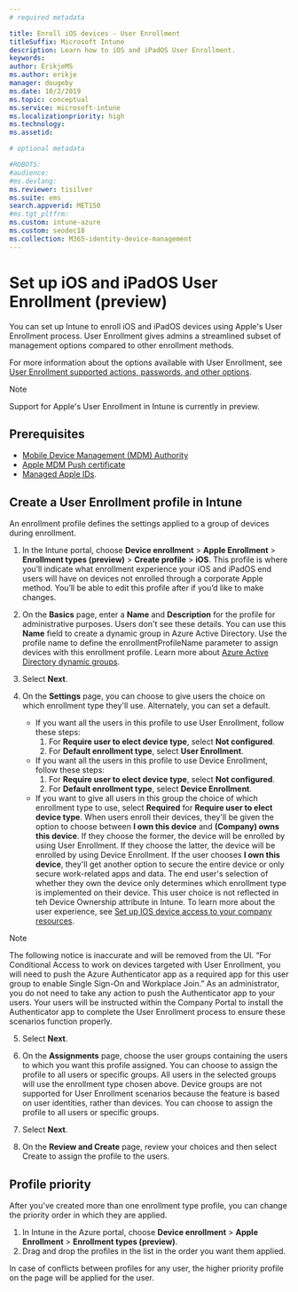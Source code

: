 ```yaml
---
# required metadata

title: Enroll iOS devices - User Enrollment
titleSuffix: Microsoft Intune
description: Learn how to iOS and iPadOS User Enrollment.
keywords:
author: ErikjeMS
ms.author: erikje
manager: dougeby
ms.date: 10/2/2019
ms.topic: conceptual
ms.service: microsoft-intune
ms.localizationpriority: high
ms.technology:
ms.assetid: 

# optional metadata

#ROBOTS:
#audience:
#ms.devlang:
ms.reviewer: tisilver
ms.suite: ems
search.appverid: MET150
#ms.tgt_pltfrm:
ms.custom: intune-azure
ms.custom: seodec18
ms.collection: M365-identity-device-management
---
```


# Set up iOS and iPadOS User Enrollment (preview)

You can set up Intune to enroll iOS and iPadOS devices using Apple's User Enrollment process. User Enrollment gives admins a streamlined subset of management options compared to other enrollment methods.

For more information about the options available with User Enrollment, see [User Enrollment supported actions, passwords, and other options](ios-user-enrollment-supported-actions.md).

> [!NOTE]
> Support for Apple's User Enrollment in Intune is currently in preview.

## Prerequisites
- [Mobile Device Management (MDM) Authority](../fundamentals/mdm-authority-set.md)
- [Apple MDM Push certificate](apple-mdm-push-certificate-get.md)
- [Managed Apple IDs](https://support.apple.com/guide/apple-business-manager/mdm1c9622977/web).

## Create a User Enrollment profile in Intune

An enrollment profile defines the settings applied to a group of devices during enrollment. 

1. In the Intune portal, choose **Device enrollment** > **Apple Enrollment** > **Enrollment types (preview)** > **Create profile** > **iOS**. This profile is where you’ll indicate what enrollment experience your iOS and iPadOS end users will have on devices not enrolled through a corporate Apple method. You’ll be able to edit this profile after if you’d like to make changes.

2. On the **Basics** page, enter a **Name** and **Description** for the profile for administrative purposes. Users don't see these details. You can use this **Name** field to create a dynamic group in Azure Active Directory. Use the profile name to define the enrollmentProfileName parameter to assign devices with this enrollment profile. Learn more about [Azure Active Directory dynamic groups](https://docs.microsoft.com/azure/active-directory/active-directory-groups-dynamic-membership-azure-portal#rules-for-devices).

3. Select **Next**.

4. On the **Settings** page, you can choose to give users the choice on which enrollment type they'll use. Alternately, you can set a default.
    - If you want all the users in this profile to use User Enrollment, follow these steps:
        1. For **Require user to elect device type**, select **Not configured**.
        2. For **Default enrollment type**, select **User Enrollment**.
    - If you want all the users in this profile to use Device Enrollment, follow these steps:
        1. For **Require user to elect device type**, select **Not configured**.
        2. For **Default enrollment type**, select **Device Enrollment**.
    - If you want to give all users in this group the choice of which enrollment type to use, select **Required** for **Require user to elect device type**. When users enroll their devices, they'll be given the option to choose between **I own this device** and **(Company) owns this device**. If they choose the former, the device will be enrolled by using User Enrollment. If they choose the latter, the device will be enrolled by using Device Enrollment. If the user chooses **I own this device**, they'll get another option to secure the entire device or only secure work-related apps and data. The end user's selection of whether they own the device only determines which enrollment type is implemented on their device. This user choice is not reflected in teh Device Ownership attribute in Intune. To learn more about the user experience, see [Set up IOS device access to your company resources](././intune-user-help/enroll-your-device-in-intune-ios.md).
    
> [!NOTE]
> The following notice is inaccurate and will be removed from the UI.
> “For Conditional Access to work on devices targeted with User Enrollment, you will need to push the Azure Authenticator app as a required app for this user group to enable Single Sign-On and Workplace Join.”
> As an administrator, you do not need to take any action to push the Authenticator app to your users. Your users will be instructed within the Company Portal to install the Authenticator app to complete the User Enrollment process to ensure these scenarios function properly.

5. Select **Next**.

6. On the **Assignments** page, choose the user groups containing the users to which you want this profile assigned. You can choose to assign the profile to all users or specific groups. All users in the selected groups will use the enrollment type chosen above. Device groups are not supported for User Enrollment scenarios because the feature is based on user identities, rather than devices. You can choose to assign the profile to all users or specific groups.

7. Select **Next**.

8. On the **Review and Create** page, review your choices and then select Create to assign the profile to the users.

## Profile priority

After you've created more than one enrollment type profile, you can change the priority order in which they are applied.

1. In Intune in the Azure portal, choose **Device enrollment** > **Apple Enrollment** > **Enrollment types (preview)**.
2. Drag and drop the profiles in the list in the order you want them applied.

In case of conflicts between profiles for any user, the higher priority profile on the page will be applied for the user.


